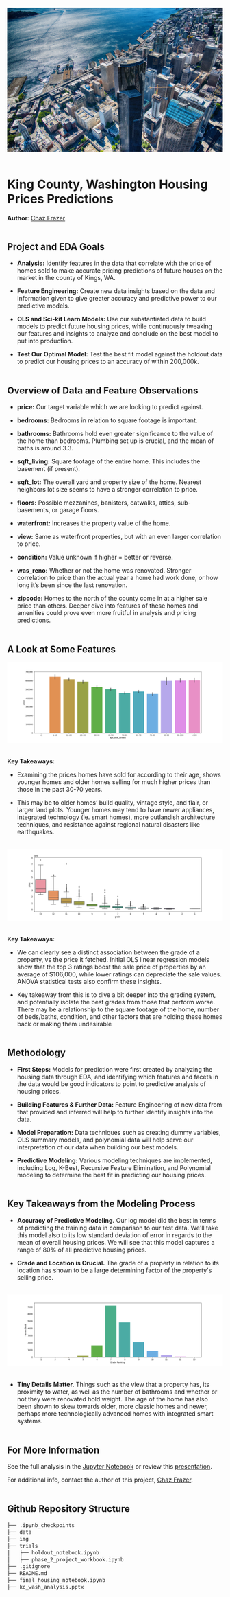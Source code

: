 ![seattle banner](./img/king_county_overview.jpg)<br><br>

# King County, Washington Housing Prices Predictions
**Author**: [Chaz Frazer](https://github.com/Mynusjanai)<br><br>



## Project and EDA Goals

- **Analysis:** Identify features in the data that correlate with the price of homes sold to make accurate pricing predictions of future houses on the market in the county of Kings, WA.<br>

- **Feature Engineering:** Create new data insights based on the data and information given to give greater accuracy and predictive power to our predictive models.<br>

- **OLS and Sci-kit Learn Models:** Use our substantiated data to build models to predict future housing prices, while continuously tweaking our features and insights to analyze and conclude on the best model to put into production.<br>

- **Test Our Optimal Model:** Test the best fit model against the holdout data to predict our housing prices to an accuracy of within 200,000k.<br><br>

 

## Overview of Data and Feature Observations

- **price:** Our target variable which we are looking to predict against.<br>

- **bedrooms:** Bedrooms in relation to square footage is important.<br>

- **bathrooms:** Bathrooms hold even greater significance to the value of the home than bedrooms. Plumbing set up is crucial, and the mean of baths is around 3.3.<br>

- **sqft_living:** Square footage of the entire home. This includes the basement (if present). <br>

- **sqft_lot:** The overall yard and property size of the home. Nearest neighbors lot size seems to have a stronger correlation to price.<br>

- **floors:** Possible mezzanines, banisters, catwalks, attics, sub-basements, or garage floors.<br>

- **waterfront:** Increases the property value of the home.<br>

- **view:** Same as waterfront properties, but with an even larger correlation to price.<br>

- **condition:** Value unknown if higher = better or reverse.<br>

- **was_reno:** Whether or not the home was renovated. Stronger correlation to price than the actual year a home had work done, or how long it’s been since the last renovation.<br>

- **zipcode:** Homes to the north of the county come in at a higher sale price than others. Deeper dive into features of these homes and amenities could prove even more fruitful in analysis and pricing predictions.<br><br>




## A Look at Some Features

![age of home built](./img/age_built.png)<br><br>

**Key Takeaways:** <br>
- Examining the prices homes have sold for according to their age, shows younger homes and older homes selling for much higher prices than those in the past 30-70 years.<br>

- This may be to older homes’ build quality, vintage style, and flair, or larger land plots. Younger homes may tend to have newer appliances, integrated technology (ie. smart homes), more outlandish architecture techniques, and resistance against regional natural disasters like earthquakes.<br><br>


![grade vs price](./img/grade_vs_price_rev.png)<br><br>

**Key Takeaways:** <br>
- We can clearly see a distinct association between the grade of a property, vs the price it fetched. Initial OLS linear regression models show that the top 3 ratings boost the sale price of properties by an average of $106,000, while lower ratings can depreciate the sale values. ANOVA statistical tests also confirm these insights.<br>

- Key takeaway from this is to dive a bit deeper into the grading system, and potentially isolate the best grades from those that perform worse. There may be a relationship to the square footage of the home, number of beds/baths, condition, and other factors that are holding these homes back or making them undesirable <br><br>



## Methodology

- **First Steps:** Models for prediction were first created by analyzing the housing data through EDA, and identifying which features and facets in the data would be good indicators to point to predictive analysis of housing prices.<br>

- **Building Features & Further Data:** Feature Engineering of new data from that provided and inferred will help to further identify insights into the data.<br>

- **Model Preparation:** Data techniques such as creating dummy variables, OLS summary models, and polynomial data will help serve our interpretation of our data when building our best models.<br>

- **Predictive Modeling:** Various modeling techniques are implemented, including Log, K-Best, Recursive Feature Elimination, and Polynomial modeling to determine the best fit in predicting our housing prices.<br><br>



## Key Takeaways from the Modeling Process

- **Accuracy of Predictive Modeling.** Our log model did the best in terms of predicting the training data in comparison to our test data. We'll take this model also to its low standard deviation of error in regards to the mean of overall housing prices. We will see that this model captures a range of 80% of all predictive housing prices.<br>

- **Grade and Location is Crucial.** The grade of a property in relation to its location has shown to be a large determining factor of the property's selling price.<br><br>

![grade ranking](./img/grade_ranking.png)<br><br>

- **Tiny Details Matter.** Things such as the view that a property has, its proximity to water, as well as the number of bathrooms and whether or not they were renovated hold weight. The age of the home has also been shown to skew towards older, more classic homes and newer, perhaps more technologically advanced homes with integrated smart systems.<br><br>


## For More Information

See the full analysis in the [Jupyter Notebook](./final_housing_notebook.ipynb) or review this [presentation](./kc_wash_analysis.pptx).

For additional info, contact the author of this project, [Chaz Frazer](https://github.com/Mynusjanai).<br><br>



## Github Repository Structure

```
├── .ipynb_checkpoints
├── data
├── img
├── trials
│   ├── holdout_notebook.ipynb
│   ├── phase_2_project_workbook.ipynb  
├── .gitignore
├── README.md
├── final_housing_notebook.ipynb
├── kc_wash_analysis.pptx
```
